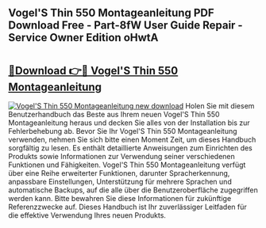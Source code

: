 ## Vogel'S Thin 550 Montageanleitung PDF Download Free - Part-8fW User Guide Repair - Service Owner Edition oHwtA

# <h2><a href="http://df8bzu.blite.top/?on=Vogel%27S+Thin+550+Montageanleitung">🔗Download 👉🔴 Vogel'S Thin 550 Montageanleitung</a></h2>

[![Vogel'S Thin 550 Montageanleitung new download](https://i.imgur.com/lujVjoI.png)](http://df8bzu.blite.top/?on=Vogel%27S+Thin+550+Montageanleitung)
Holen Sie mit diesem Benutzerhandbuch das Beste aus Ihrem neuen Vogel'S Thin 550 Montageanleitung heraus und decken Sie alles von der Installation bis zur Fehlerbehebung ab. Bevor Sie Ihr Vogel'S Thin 550 Montageanleitung verwenden, nehmen Sie sich bitte einen Moment Zeit, um dieses Handbuch sorgfältig zu lesen. Es enthält detaillierte Anweisungen zum Einrichten des Produkts sowie Informationen zur Verwendung seiner verschiedenen Funktionen und Fähigkeiten. Vogel'S Thin 550 Montageanleitung verfügt über eine Reihe erweiterter Funktionen, darunter Spracherkennung, anpassbare Einstellungen, Unterstützung für mehrere Sprachen und automatische Backups, auf die alle über die Benutzeroberfläche zugegriffen werden kann. Bitte bewahren Sie diese Informationen für zukünftige Referenzzwecke auf. Dieses Handbuch ist Ihr zuverlässiger Leitfaden für die effektive Verwendung Ihres neuen Produkts.
